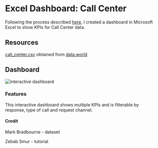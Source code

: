 # Excel Dashboard: Call Center

Following the process described [here](https://medium.com/@Armonia1999/data-analysis-project-excel-dashboard-10c6160f2dbe), I created a dashboard in Microsoft Excel to show KPIs for Call Center data.

## Resources
[call_center.csv](https://data.world/markbradbourne/rwfd-real-world-fake-data/workspace/file?filename=Call+Center.csv) obtained from [data.world](https://data.world/markbradbourne/rwfd-real-world-fake-data/workspace/file?filename=Call+Center.csv)

## Dashboard

![interactive dashboard](dashboard.gif "call center dashboard")

### Features

This interactive dashboard shows multiple KPIs and is filterable by response, type of call and request channel.

#### Credit

Mark Bradbourne - dataset

Zebab Smur - tutorial
